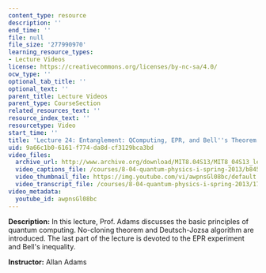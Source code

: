 ```yaml
---
content_type: resource
description: ''
end_time: ''
file: null
file_size: '277990970'
learning_resource_types:
- Lecture Videos
license: https://creativecommons.org/licenses/by-nc-sa/4.0/
ocw_type: ''
optional_tab_title: ''
optional_text: ''
parent_title: Lecture Videos
parent_type: CourseSection
related_resources_text: ''
resource_index_text: ''
resourcetype: Video
start_time: ''
title: 'Lecture 24: Entanglement: QComputing, EPR, and Bell''s Theorem'
uid: 9a66c1b0-6161-f774-da8d-cf3129bca3bd
video_files:
  archive_url: http://www.archive.org/download/MIT8.04S13/MIT8_04S13_lec24_300k.mp4
  video_captions_file: /courses/8-04-quantum-physics-i-spring-2013/b845eb042476510386465d05159dac2a_awpnsGl08bc.vtt
  video_thumbnail_file: https://img.youtube.com/vi/awpnsGl08bc/default.jpg
  video_transcript_file: /courses/8-04-quantum-physics-i-spring-2013/174d620cf96b5724f6a73bc7f8ffda6a_awpnsGl08bc.pdf
video_metadata:
  youtube_id: awpnsGl08bc
---
```


**Description:** In this lecture, Prof. Adams discusses the basic principles of quantum computing. No-cloning theorem and Deutsch-Jozsa algorithm are introduced. The last part of the lecture is devoted to the EPR experiment and Bell's inequality.

**Instructor:** Allan Adams

